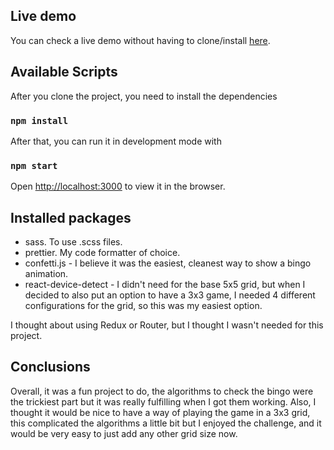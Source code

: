 ## Live demo

You can check a live demo without having to clone/install [here](https://conference-bingo.vercel.app/).

## Available Scripts

After you clone the project, you need to install the dependencies

### `npm install`

After that, you can run it in development mode with

### `npm start`

Open [http://localhost:3000](http://localhost:3000) to view it in the browser.

## Installed packages

- sass. To use .scss files.
- prettier. My code formatter of choice.
- confetti.js - I believe it was the easiest, cleanest way to show a bingo animation.
- react-device-detect - I didn't need for the base 5x5 grid, but when I decided to also put an option to have a 3x3 game, I needed 4 different configurations for the grid, so this was my easiest option.

I thought about using Redux or Router, but I thought I wasn't needed for this project.

## Conclusions

Overall, it was a fun project to do, the algorithms to check the bingo were the trickiest part but it was really fulfilling when I got them working. Also, I thought it would be nice to have a way of playing the game in a 3x3 grid, this complicated the algorithms a little bit but I enjoyed the challenge, and it would be very easy to just add any other grid size now.
